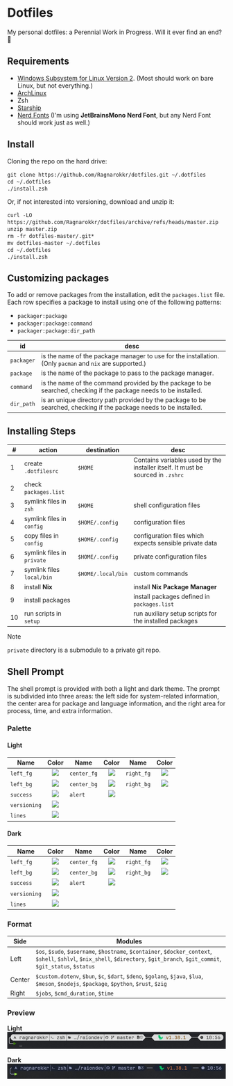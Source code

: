 # Dotfiles

My personal dotfiles: a Perennial Work in Progress. Will it ever find an end? 🤣

## Requirements

- [Windows Subsystem for Linux Version 2][wsl]. (Most should work on bare Linux, but not everything.)
- [ArchLinux][archlinux]
- Zsh
- [Starship][starship]
- [Nerd Fonts][nerdfonts] (I'm using **JetBrainsMono Nerd Font**, but any Nerd Font should work just as well.)

## Install

Cloning the repo on the hard drive:
```shell
git clone https://github.com/Ragnarokkr/dotfiles.git ~/.dotfiles
cd ~/.dotfiles
./install.zsh
```
Or, if not interested into versioning, download and unzip it:
```shell
curl -LO https://github.com/Ragnarokkr/dotfiles/archive/refs/heads/master.zip
unzip master.zip
rm -fr dotfiles-master/.git*
mv dotfiles-master ~/.dotfiles
cd ~/.dotfiles
./install.zsh
```

## Customizing packages

To add or remove packages from the installation, edit the `packages.list` file. Each row specifies a package to install using one of the following patterns:

- `packager:package`
- `packager:package:command`
- `packager:package:dir_path`

| id         | desc                                                                                                               |
| ---------- | ------------------------------------------------------------------------------------------------------------------ |
| `packager` | is the name of the package manager to use for the installation. (Only `pacman` and `nix` are supported.)           |
| `package`  | is the name of the package to pass to the package manager.                                                         |
| `command`  | is the name of the command provided by the package to be searched, checking if the package needs to be installed.  |
| `dir_path` | is an unique directory path provided by the package to be searched, checking if the package needs to be installed. |

## Installing Steps

| #   | action                     | destination        | desc                                                                            |
| --- | -------------------------- | ------------------ | ------------------------------------------------------------------------------- |
| 1   | create `.dotfilesrc`       | `$HOME`            | Contains variables used by the installer itself. It must be sourced in `.zshrc` |
| 2   | check `packages.list`      |
| 3   | symlink files in `zsh`     | `$HOME`            | shell configuration files                                                       |
| 4   | symlink files in `config`  | `$HOME/.config`    | configuration files                                                             |
| 5   | copy files in `config`     | `$HOME/.config`    | configuration files which expects sensible private data                         |
| 6   | symlink files in `private` | `$HOME/.config`    | private configuration files                                                     |
| 7   | symlink files `local/bin`  | `$HOME/.local/bin` | custom commands                                                                 |
| 8   | install **Nix**            |                    | install **Nix Package Manager**                                                 |
| 9   | install packages           |                    | install packages defined in `packages.list`                                     |
| 10  | run scripts in `setup`     |                    | run auxiliary setup scripts for the installed packages                          |

> [!NOTE]
> `private` directory is a submodule to a private git repo. 

## Shell Prompt

The shell prompt is provided with both a light and dark theme. The prompt is subdivided into three areas: the left side for system-related information, the center area for package and language information, and the right area for process, time, and extra information.

### Palette

#### Light

| Name         |                       Color                        | Name        |                       Color                        | Name       |                       Color                        |
| ------------ | :------------------------------------------------: | ----------- | :------------------------------------------------: | ---------- | :------------------------------------------------: |
| `left_fg`    | ![](https://img.shields.io/badge/%23333333-333333) | `center_fg` | ![](https://img.shields.io/badge/%23333333-333333) | `right_fg` | ![](https://img.shields.io/badge/%23333333-333333) |
| `left_bg`    | ![](https://img.shields.io/badge/%23dddddd-dddddd) | `center_bg` | ![](https://img.shields.io/badge/%23dddddd-dddddd) | `right_bg` | ![](https://img.shields.io/badge/%23dddddd-dddddd) |
| `success`    | ![](https://img.shields.io/badge/%23367a02-367a02) | `alert`     | ![](https://img.shields.io/badge/%237a0202-7a0202) |
| `versioning` | ![](https://img.shields.io/badge/%237a4602-7a4602) |
| `lines`      | ![](https://img.shields.io/badge/%23dddddd-dddddd) |

#### Dark

| Name         |                       Color                        | Name        |                       Color                        | Name       |                       Color                        |
| ------------ | :------------------------------------------------: | ----------- | :------------------------------------------------: | ---------- | :------------------------------------------------: |
| `left_fg`    | ![](https://img.shields.io/badge/%23a0a9cb-a0a9cb) | `center_fg` | ![](https://img.shields.io/badge/%23a0a9cb-a0a9cb) | `right_fg` | ![](https://img.shields.io/badge/%23a0a9cb-a0a9cb) |
| `left_bg`    | ![](https://img.shields.io/badge/%231d2230-1d2230) | `center_bg` | ![](https://img.shields.io/badge/%231d2230-1d2230) | `right_bg` | ![](https://img.shields.io/badge/%231d2230-1d2230) |
| `success`    | ![](https://img.shields.io/badge/%239be342-9be342) | `alert`     | ![](https://img.shields.io/badge/%23e34242-e34242) |
| `versioning` | ![](https://img.shields.io/badge/%23e37842-e37842) |
| `lines`      | ![](https://img.shields.io/badge/%23a0a9cb-a0a9cb) |

### Format

| Side   | Modules                                                                                                                                                                           |
| ------ | --------------------------------------------------------------------------------------------------------------------------------------------------------------------------------- |
| Left   | `$os`, `$sudo`, `$username`, `$hostname`, `$container`, `$docker_context`, `$shell`, `$shlvl`, `$nix_shell`, `$directory`, `$git_branch`, `$git_commit`, `$git_status`, `$status` |
| Center | `$custom.dotenv`, `$bun`, `$c`, `$dart`, `$deno`, `$golang`, `$java`, `$lua`, `$meson`, `$nodejs`, `$package`, `$python`, `$rust`, `$zig`                                         |
| Right  | `$jobs`, `$cmd_duration`, `$time`                                                                                                                                                 |

### Preview

**Light**
![Screenshot Light Theme](images/screenshot-prompt-light.jpg)

**Dark**
![Screenshot Dark Theme](images/screenshot-prompt-dark.jpg)


<!-- references -->

[wsl]: https://learn.microsoft.com/en-us/windows/wsl/install-manual
[archlinux]: https://geo.mirror.pkgbuild.com/iso/latest/
[starship]: https://starship.rs/
[nerdfonts]: https://www.nerdfonts.com/